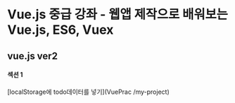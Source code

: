 # Vue.js 중급 강좌 - 웹앱 제작으로 배워보는 Vue.js, ES6, Vuex
## vue.js ver2

#### 섹션 1
[localStorage에 todo데이터를 넣기](VuePrac
/my-project)
